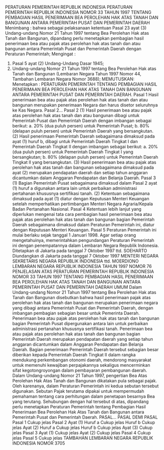  PERATURAN PEMERINTAH REPUBLIK INDONESIA PERATURAN PEMERINTAH REPUBLIK INDONESIA NOMOR 33 TAHUN 1997 TENTANG PEMBAGIAN HASIL PENERIMAAN BEA PEROLEHAN HAK ATAS TANAH DAN BANGUNAN ANTARA PEMERINTAH PUSAT DAN PEMERINTAH DAERAH
Menimbang :
 bahwa sebagai pelaksanaan ketentuan Pasal 23 ayat (3) Undang-undang Nomor 21 Tahun 1997 tentang Bea Perolehan Hak atas Tanah dan Bangunan, dipandang perlu menetapkan pembagian hasil penerimaan bea atau pajak atas perolehan hak atas tanah dan atau bangunan antara Pemerintah Pusat dan Pemerintah Daerah dengan Peraturan Pemerintah;
Mengingat :

1. Pasal 5 ayat (2) Undang-Undang Dasar 1945;
2. Undang-undang Nomor 21 Tahun 1997 tentang Bea Perolehan Hak atas Tanah dan Bangunan (Lembaran Negara Tahun 1997 Nomor 44, Tambahan Lembaran Negara Nomor 3688);
MEMUTUSKAN:
 Menetapkan : PERATURAN PEMERINTAH TENTANG PEMBAGIAN HASIL PENERIMAAN BEA PEROLEHAN HAK ATAS TANAH DAN BANGUNAN ANTARA PEMERINTAH PUSAT DAN PEMERINTAH DAERAH.
Pasal 1
Hasil penerimaan bea atau pajak atas perolehan hak atas tanah dan atau bangunan merupakan penerimaan Negara dan harus disetor seluruhnya ke Kas Negara. Pasal 2…
Pasal 2
(1) Hasil penerimaan bea atau pajak atas perolehan hak atas tanah dan atau bangunan dibagi untuk Pemerintah Pusat dan Pemerintah Daerah dengan imbangan sebagai berikut:
a. 20% (dua puluh persen) untuk Pemerintah Pusat;
b. 80% (delapan puluh persen) untuk Pemerintah Daerah yang bersangkutan.
(2) Hasil penerimaan Pemerintah Daerah sebagaimana dimaksud pada ayat (1) huruf b, dibagi untuk Pemerintah Daerah Tingkat I dan Pemerintah Daerah Tingkat II dengan imbangan sebagai berikut:
a. 20% (dua puluh persen) untuk Pemerintah Daerah Tingkat I yang bersangkutan;
b. 80% (delapan puluh persen) untuk Pemerintah Daerah Tingkat II yang bersangkutan.
(3) Hasil penerimaan bea atau pajak atas perolehan hak atas tanah dan bangunan sebagaimana dimaksud pada ayat (2) merupakan pendapatan daerah dan setiap tahun anggaran dicantumkan dalam Anggaran Pendapatan dan Belanja Daerah.
Pasal 3
(1) Bagian Pemerintah Pusat sebagaimana dimaksud dalam Pasal 2 ayat (1) huruf a digunakan antara lain untuk perbaikan administrasi pertahanan khususnya sertifikasi tanah.
(2) Ketentuan sebagaimana dimaksud pada ayat (1) diatur dengan Keputusan Menteri Keuangan setelah memperhatikan pertimbangan Menteri Negara Agraria/Kepala Badan Pertanahan Nasional.
Pasal 4
Ketentuan lebih lanjut yang diperlukan mengenai tata cara pembagian hasil penerimaan bea atau pajak atas perolehan hak atas tanah dan bangunan bagian Pemerintah Daerah sebagaimana dimaksud dalam Peraturan Pemerintah ini, diatur dengan Keputusan Menteri Keuangan.
Pasal 5
Peraturan Pemerintah ini mulai berlaku sejak tanggal 1 Januari 1998.
Agar setiap orang mengetahuinya, memerintahkan pengundangan Peraturan Pemerintah ini dengan penempatannya dalam Lembaran Negara Republik Indonesia. Ditetapkan di Jakarta pada tanggal 7 Oktober 1997 ttd. SOEHARTO Diundangkan di Jakarta pada tanggal 7 Oktober 1997 MENTERI NEGARA SEKRETARIS NEGARA REPUBLIK INDONESIA ttd. MOERDIONO LEMBARAN NEGARA REPUBLIK INDONESIA TAHUN 1997 NOMOR 76 PENJELASAN ATAS PERATURAN PEMERINTAH REPUBLIK INDONESIA NOMOR 33 TAHUN 1997 TENTANG PEMBAGIAN HASIL PENERIMAAN BEA PEROLEHAN HAK ATAS TANAH DAN BANGUNAN ANTARA PEMERINTAH PUSAT DAN PEMERINTAH DAERAH UMUM Dalam Undang-undang Nomor 21 Tahun 1997 tentang Bea Perolehan Hak atas Tanah dan Bangunan disebutkan bahwa hasil penerimaan pajak atas perolehan hak atas tanah dan bangunan merupakan penerimaan negara yang dibagi antara Pemerintah Pusat dan Pemerintah Daerah, dengan imbangan pembagian sebagian besar untuk Pemerinta Daerah. Penerimaan bea atau pajak atas perolehan hak atas tanah dan bangunan bagian Pemerintah Pusat dipergunakan antara lain untuk perbaikan administrasi pertanahan khususnya sertifikasi tanah. Penerimaan bea atau pajak atas perolehan hak atas tanah dan bangunan bagian Pemerintah Daerah merupakan pendapatan daerah yang setiap tahun anggaran dicantumkan dalam Anggaran Pendapatan dan Belanja Daerah. Bagian penerimaan Pemerintah Daerah tersebut sebagian besar diberikan kepada Pemerintah Daerah Tingkat II dalam rangka mendukung perkembangan otonomi daerah, mendorong masyarakat untuk memenuhi kewajiban perpajakannya sekaligus mencerminkan sifat kegotongroyongan dalam pembayaran pembangunan daerah. Dalam Undang-undang Nomor 21 Tahun 1997, pengertian Bea Atas Perolehan Hak Atas Tanah dan Bangunan dikatakan pula sebagai pajak. Oleh karenanya, dalam Peraturan Pemerintah ini kedua sebutan tersebut digunakan. Sebutan Pajak terutama dipakai untuk mempermudah pemahaman tentang cara perhitungan dalam penetapan besarnya Bea yang terutang. Sehubungan dengan hal tersebut di atas, dipandang perlu menetapkan Peraturan Pemerintah tentang Pembagian Hasil Penerimaan Bea Perolehan Hak Atas Tanah dan Bangunan antara Pemerintah Pusat dan Pemerintah Daerah. PASAL… PASAL DEMI PASAL
Pasal 1
Cukup jelas
Pasal 2
Ayat (1) Huruf a Cukup jelas Huruf b Cukup jelas Ayat (2) Huruf a Cukup jelas Huruf b Cukup jelas Ayat (3) Cukup jelas
Pasal 3
Ayat (1) Cukup jelas Ayat (2) Cukup jelas
Pasal 4
Cukup jelas
Pasal 5
Cukup jelas TAMBAHAN LEMBARAN NEGARA REPUBLIK INDONESIA NOMOR 3705